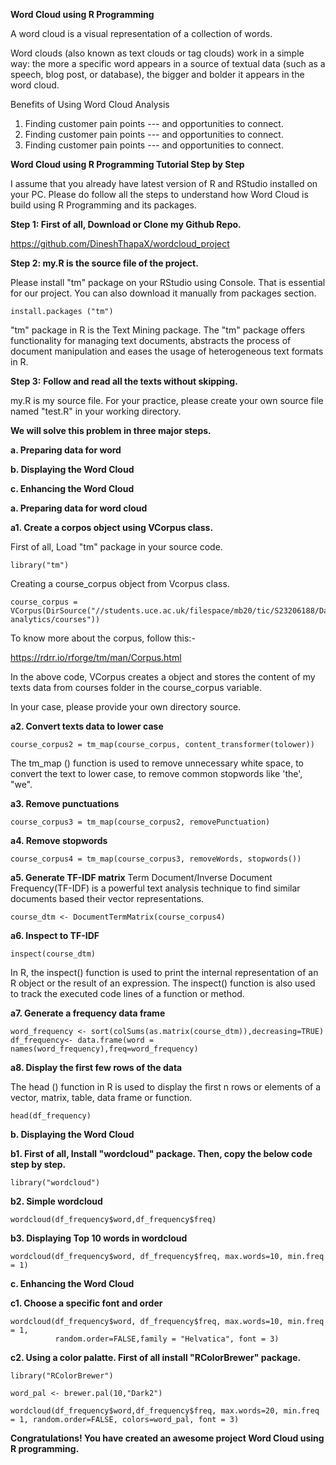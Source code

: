 **Word Cloud using R Programming**

A word cloud is a visual representation of a collection of words.

Word clouds (also known as text clouds or tag clouds) work in a simple way: the more a specific word appears in a source of textual data (such as a speech, blog post, or database), the bigger and bolder it appears in the word cloud.

Benefits of Using Word Cloud Analysis

1.  Finding customer pain points --- and opportunities to connect.
2.  Finding customer pain points --- and opportunities to connect.
3.  Finding customer pain points --- and opportunities to connect.

**Word Cloud using R Programming Tutorial Step by Step**

I assume that you already have latest version of R and RStudio installed on your PC. Please do follow all the steps to understand how Word Cloud is build using R Programming and its packages.

**Step 1: First of all, Download or Clone my Github Repo.**

<https://github.com/DineshThapaX/wordcloud_project>

**Step 2: my.R is the source file of the project.**

Please install "tm" package on your RStudio using Console. That is essential for our project. You can also download it manually from packages section.

```{r}
install.packages ("tm")
```

"tm" package in R is the Text Mining package. The "tm" package offers functionality for managing text documents, abstracts the process of document manipulation and eases the usage of heterogeneous text formats in R.

**Step 3:** **Follow and read all the texts without skipping.**

my.R is my source file. For your practice, please create your own source file named "test.R" in your working directory.

**We will solve this problem in three major steps.**

**a. Preparing data for word**

**b. Displaying the Word Cloud**

**c. Enhancing the Word Cloud**

**a. Preparing data for word cloud**

**a1. Create a corpos object using VCorpus class.**

First of all, Load "tm" package in your source code.

```{r}
library("tm")
```

Creating a course_corpus object from Vcorpus class.

```{r}
course_corpus = VCorpus(DirSource("//students.uce.ac.uk/filespace/mb20/tic/S23206188/DataMiningProjects/wordcloud_project/text-analytics/courses"))

```

To know more about the corpus, follow this:-

<https://rdrr.io/rforge/tm/man/Corpus.html>

In the above code, VCorpus creates a object and stores the content of my texts data from courses folder in the course_corpus variable.

In your case, please provide your own directory source.

**a2. Convert texts data to lower case**

```{r}
course_corpus2 = tm_map(course_corpus, content_transformer(tolower))
```

The tm_map () function is used to remove unnecessary white space, to convert the text to lower case, to remove common stopwords like 'the', "we".

**a3. Remove punctuations**

```{r}
course_corpus3 = tm_map(course_corpus2, removePunctuation)

```

**a4. Remove stopwords**

```{r}
course_corpus4 = tm_map(course_corpus3, removeWords, stopwords())

```

**a5. Generate TF-IDF matrix** Term Document/Inverse Document Frequency(TF-IDF) is a powerful text analysis technique to find similar documents based their vector representations.

```{r}
course_dtm <- DocumentTermMatrix(course_corpus4)

```

**a6. Inspect to TF-IDF**

```{r}
inspect(course_dtm)
```

In R, the inspect() function is used to print the internal representation of an R object or the result of an expression. The inspect() function is also used to track the executed code lines of a function or method.

**a7. Generate a frequency data frame**

```{r}
word_frequency <- sort(colSums(as.matrix(course_dtm)),decreasing=TRUE)
df_frequency<- data.frame(word = names(word_frequency),freq=word_frequency)

```

**a8. Display the first few rows of the data**

The head () function in R is used to display the first n rows or elements of a vector, matrix, table, data frame or function.

```{r}
head(df_frequency)
```

**b. Displaying the Word Cloud**

**b1. First of all, Install "wordcloud" package. Then, copy the below code step by step.**

```{r}
library("wordcloud")
```

**b2. Simple wordcloud**

```{r}
wordcloud(df_frequency$word,df_frequency$freq)
```

**b3. Displaying Top 10 words in wordcloud**

```{r}
wordcloud(df_frequency$word, df_frequency$freq, max.words=10, min.freq = 1)
```

**c. Enhancing the Word Cloud**

**c1. Choose a specific font and order**

```{r}
wordcloud(df_frequency$word, df_frequency$freq, max.words=10, min.freq = 1,
          random.order=FALSE,family = "Helvatica", font = 3)
```

**c2. Using a color palatte. First of all install "RColorBrewer" package.**

```{r}
library("RColorBrewer")

word_pal <- brewer.pal(10,"Dark2")

wordcloud(df_frequency$word,df_frequency$freq, max.words=20, min.freq = 1, random.order=FALSE, colors=word_pal, font = 3)
```

**Congratulations! You have created an awesome project Word Cloud using R programming.**
